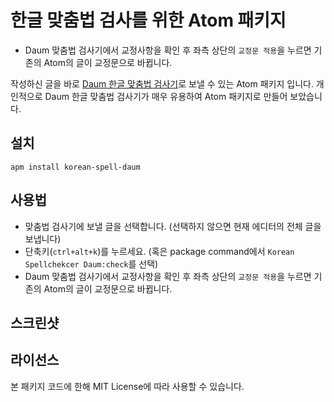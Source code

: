 # 한글 맞춤법 검사를 위한 Atom 패키지
- Daum 맞춤법 검사기에서 교정사항을 확인 후 좌측 상단의 `교정문 적용`을 누르면 기존의 Atom의 글이 교정문으로 바뀝니다.

작성하신 글을 바로 [Daum 한글 맞춤법 검사기](http://alldic.daum.net/grammar_checker.do)로 보낼 수 있는 Atom 패키지 입니다. 개인적으로 Daum 한글 맞춤법 검사기가 매우 유용하여 Atom 패키지로 만들어 보았습니다.

## 설치

```
apm install korean-spell-daum
```

## 사용법
- 맞춤법 검사기에 보낼 글을 선택합니다. (선택하지 않으면 현재 에디터의 전체 글을 보냅니다)
- 단축키(`ctrl+alt+k`)를 누르세요. (혹은 package command에서 `Korean Spellchekcer Daum:check`를 선택)
- Daum 맞춤법 검사기에서 교정사항을 확인 후 좌측 상단의 `교정문 적용`을 누르면 기존의 Atom의 글이 교정문으로 바뀝니다.

## 스크린샷


## 라이선스
본 패키지 코드에 한해 MIT License에 따라 사용할 수 있습니다.
